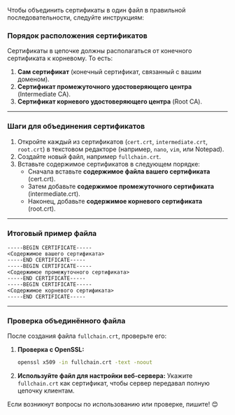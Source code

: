 Чтобы объединить сертификаты в один файл в правильной последовательности, следуйте инструкциям:

### Порядок расположения сертификатов
Сертификаты в цепочке должны располагаться от конечного сертификата к корневому. То есть:

1. **Сам сертификат** (конечный сертификат, связанный с вашим доменом).
2. **Сертификат промежуточного удостоверяющего центра** (Intermediate CA).
3. **Сертификат корневого удостоверяющего центра** (Root CA).

---

### Шаги для объединения сертификатов

1. Откройте каждый из сертификатов (`cert.crt`, `intermediate.crt`, `root.crt`) в текстовом редакторе (например, `nano`, `vim`, или Notepad).
2. Создайте новый файл, например `fullchain.crt`.
3. Вставьте содержимое сертификатов в следующем порядке:
   - Сначала вставьте **содержимое файла вашего сертификата** (cert.crt).
   - Затем добавьте **содержимое промежуточного сертификата** (intermediate.crt).
   - Наконец, добавьте **содержимое корневого сертификата** (root.crt).

---

### Итоговый пример файла
```plaintext
-----BEGIN CERTIFICATE-----
<Содержимое вашего сертификата>
-----END CERTIFICATE-----
-----BEGIN CERTIFICATE-----
<Содержимое промежуточного сертификата>
-----END CERTIFICATE-----
-----BEGIN CERTIFICATE-----
<Содержимое корневого сертификата>
-----END CERTIFICATE-----
```

---

### Проверка объединённого файла
После создания файла `fullchain.crt`, проверьте его:

1. **Проверка с OpenSSL:**
   ```bash
   openssl x509 -in fullchain.crt -text -noout
   ```

2. **Используйте файл для настройки веб-сервера:**
   Укажите `fullchain.crt` как сертификат, чтобы сервер передавал полную цепочку клиентам.

Если возникнут вопросы по использованию или проверке, пишите! 😊
